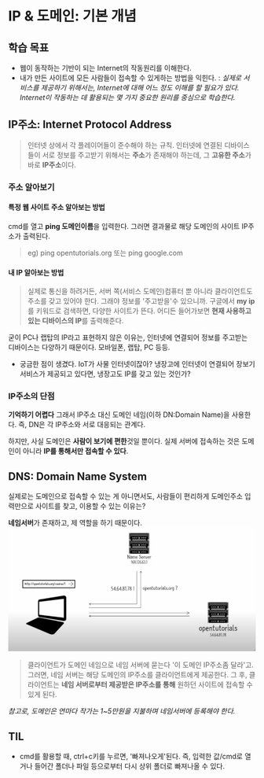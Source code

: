 # IP & 도메인: 기본 개념

## 학습 목표
* 웹이 동작하는 기반이 되는 Internet의 작동원리를 이해한다.
* 내가 만든 사이트에 모든 사람들이 접속할 수 있게하는 방법을 익힌다. : *실제로 서비스를 제공하기 위해서는, Internet에 대해 어느 정도 이해를 할 필요가 있다. Internet이 작동하는 데 활용되는 몇 가지 중요한 원리를 중심으로 학습한다.*

## IP주소: Internet Protocol Address
> 인터넷 상에서 각 플레이어들이 준수해야 하는 규칙.
인터넷에 연결된 디바이스들이 서로 정보를 주고받기 위해서는 **주소**가 존재해야 하는데, 그 **고유한 주소**가 바로 **IP주소**이다.

### 주소 알아보기
#### 특정 웹 사이트 주소 알아보는 방법
cmd를 열고 **ping 도메인이름**을 입력한다. 그러면 결과물로 해당 도메인의 사이트 IP주소가 출력된다.
> eg) ping opentutorials.org
> 또는 ping google.com

#### 내 IP 알아보는 방법
> 실제로 통신을 하려거든, 서버 쪽(서비스 도메인)컴퓨터 뿐 아니라 클라이언트도 주소를 갖고 있어야 한다. 그래야 정보를 '주고받을'수 있으니까.
구글에서 **my ip**를 키워드로 검색하면, 다양한 사이트가 뜬다. 어디든 들어가보면 **현재 사용하고 있는 디바이스의 IP**를 출력해준다.

굳이 PC나 랩탑의 IP라고 표현하지 않은 이유는, 인터넷에 연결되어 정보를 주고받는 디바이스는 다양하기 때문이다. 모바일폰, 랩탑, PC 등등.

* 궁금한 점이 생겼다. IoT가 사물 인터넷이잖아? 냉장고에 인터넷이 연결되어 장보기 서비스가 제공되고 있다면, 냉장고도 IP를 갖고 있는 것인가?


### IP주소의 단점
**기억하기 어렵다**
그래서 IP주소 대신 도메인 네임(이하 DN:Domain Name)을 사용한다.
즉, DN은 각 IP주소와 서로 대응되는 관계다.

하지만, 사실 도메인은 **사람이 보기에 편한**것일 뿐이다. 실제 서버에 접속하는 것은 도메인이 아니라 **IP를 통해서만 접속할 수 있다**.



## DNS: Domain Name System
실제로는 도메인으로 접속할 수 있는 게 아니면서도, 사람들이 편리하게 도메인주소 입력만으로 사이트를 찾고, 이용할 수 있는 이유는?

**네임서버**가 존재하고, 제 역할을 하기 때문이다.
![클라이언트와 도메인 서버를 연결하는 Name Server](https://github.com/ShinAhYoung21/TIL/blob/main/img/DNSbasic.PNG?raw=true)
> 클라이언트가 도메인 네임으로 네임 서버에 묻는다 '이 도메인 IP주소좀 달라'고.
> 그러면, 네임 서버는 해당 도메인의 IP주소를 클라이언트에게 제공한다.
> 그 후, 클라이언트는 **네임 서버로부터 제공받은 IP주소를 통해** 원하던 사이트에 접속할 수 있게 된다.

*참고로, 도메인은 연마다 작가는 1~5만원을 지불하며 네임서버에 등록해야 한다.*



## TIL
* cmd를 활용할 때, ctrl+c키를 누르면, '빠져나오게'된다. 즉, 입력한 값/cmd로 열거나 들어간 폴더나 파일 등으로부터 다시 상위 폴더로 빠져나올 수 있다.

